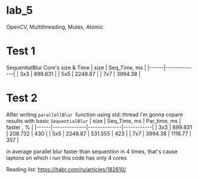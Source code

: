 # lab_5
OpenCV, Multithreading, Mutex, Atomic

# Test 1
SequentialBlur
Core's size & Time
| size | Seq_Time, ms |
|------|--------------|
| 3x3  | 899.831      |
| 5x5  | 2248.87      |
| 7x7  | 3994.38      |

# Test 2
After writing `parallellBlur `function using std::thread i'm gonna copare results with basic `SequentialBlur`
| size | Seq_Time, ms | Par_time, ms | faster , % |
|------|--------------|--------------|------------|
| 3x3  | 899.831      | 208.732      | 430        |
| 5x5  | 2248.87      | 531.555      | 423        |
| 7x7  | 3994.38      | 1116.77      | 357        |

in average parallel blur faster than sequention in 4 times, that's cause laptons on which i run this code has only 4 cores

Reading list:
https://habr.com/ru/articles/182610/